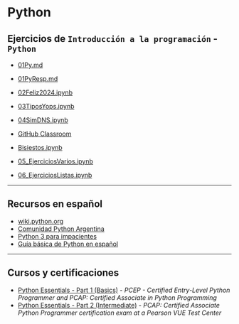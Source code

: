# Python

## Ejercicios de `Introducción a la programación` - **`Python`**

- [01Py.md](https://github.com/SR1Agrupo/Python/blob/main/01Py.md)

- [01PyResp.md](https://github.com/SR1Agrupo/Python/blob/main/01PyResp.md)

- [02Feliz2024.ipynb](https://github.com/SR1Agrupo/Python/blob/main/02Feliz2024.ipynb)

- [03TiposYops.ipynb](https://github.com/SR1Agrupo/Python/blob/main/03_TiposYops.ipynb)

- [04SimDNS.ipynb](https://github.com/SR1Agrupo/Python/blob/main/04_SimDNS.ipynb)

- [GitHub Classroom](https://classroom.github.com/a/3TK9JA86)

- [Bisiestos.ipynb](https://github.com/SR1Agrupo/Python/blob/main/Bisiestos.ipynb)

- [05_EjerciciosVarios.ipynb](https://github.com/SR1Agrupo/Python/blob/main/05_EjerciciosVarios.ipynb)

- [06_EjerciciosListas.ipynb](https://github.com/SR1Agrupo/Python/blob/main/06_EjerciciosListas.ipynb)

---

## Recursos en español

- [wiki.python.org](https://wiki.python.org/moin/SpanishLanguage)
- [Comunidad Python Argentina](https://www.python.org.ar/)
- [Python 3 para impacientes](https://python-para-impacientes.blogspot.com/p/indice.html)
- [Guía básica de Python en español](https://j2logo.com/python/tutorial/)

---

## Cursos y certificaciones

- [Python Essentials - Part 1 (Basics)](https://edube.org/study/pe1) - *PCEP - Certified Entry-Level Python Programmer and PCAP: Certified Associate in Python Programming*
- [Python Essentials - Part 2 (Intermediate)](https://edube.org/study/pe2) - *PCAP: Certified Associate Python Programmer certification exam at a Pearson VUE Test Center*
